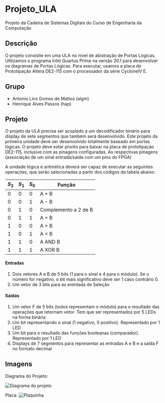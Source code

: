 # Projeto_ULA
Projeto da Cadeira de Sistemas Digitais do Curso de Engenharia da Computação

## Descrição
O projeto consisite em uma ULA no nível de abistração de Portas Lógicas.
Utilizamos o programa Intel Quartus Prime na versão 20.1 para desenvolver os diagramas de Portas Lógicas.
Para executar, usamos a placa de Prototipação Altera DE2-115 com o processador da série CycloneIV E.

## Grupo
* Antonio Lins Gomes de Mattos (algm)
* Henrique Alves Passos (hap)

## Projeto
O projeto da ULA precisa ser acoplado a um decodificador binário para display de sete
segmentos que também será desenvolvido. Este projeto da primeira unidade deve ser
desenvolvido totalmente baseado em portas lógicas.
O projeto deve estar pronto para baixar na placa de prototipação DE2-115, inclusive
com as pinagens configuradas. As respectivas pinagens (associação de um sinal
entrada/saída com um pino do FPGA)

A unidade lógica e aritmética deverá ser capaz de executar as seguintes operações,
que serão selecionadas a partir dos códigos da tabela abaixo:

| $S_2$ | $S_1$ | $S_0$| Função |
| --- | --- | --- | --- |
| 0 | 0 | 0 | A + B |
| 0 | 0 | 1 | A - B |
| 0 | 1 | 0 | Complemento a 2 de B |
| 0 | 1 | 1 | A = B |
| 1 | 0 | 0 | A > B |
| 1 | 0 | 1 | A < B |
| 1 | 1 | 0 | A AND B |
| 1 | 1 | 1 | A XOR B |

#### Entradas
1. Dois vetores A e B de 5 bits (1 para o sinal e 4 para o módulo). Se o número for
negativo, o bit mais significativo deve ser 1 caso contrário 0.
2. Um vetor de 3 bits para as entrdada de Seleção

#### Saidas
1. Um vetor F de 5 bits (todos representam o módulo) para o resultado das operações
   que retornam vetor. Tem que ser representados por 5 LEDs na forma binária
2. Um bit representando o sinal (1 negativo, 0 positivo). Representado por 1 LED
3. Um bit para o resultado das funções booleanas (comparador). Representado por 1 LED
4. Displays de 7 segmentos para representar as entradas A e B e a saída F no formato decimal


## Imagens

Diagrama do Projeto:

![Diagrama do projeto](https://github.com/Henrique-apassos/Projeto_ULA/assets/149020511/3e3db5ec-6524-4906-8df5-f1c221b56c88)

Placa:
![Plaquinha](https://github.com/Henrique-apassos/Projeto_ULA/assets/149020511/0df7ce12-0c60-4fd6-bc1a-c063f551499c)

